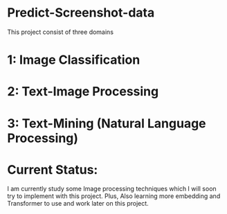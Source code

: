 # Predict-Screenshot-data

This project consist of three domains
# 1: Image Classification
# 2: Text-Image Processing
# 3: Text-Mining (Natural Language Processing)


# Current Status:
I am currently study some Image processing techniques which I will soon try to implement with this project.
Plus, Also learning more embedding and Transformer to use and work later on this project.
 
